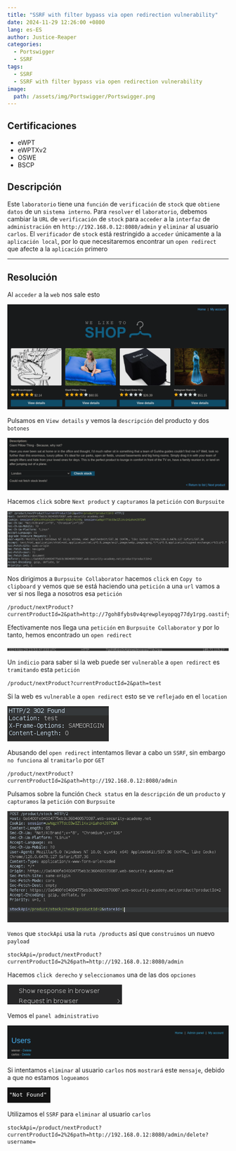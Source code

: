 ```yaml
---
title: "SSRF with filter bypass via open redirection vulnerability"
date: 2024-11-29 12:26:00 +0800
lang: es-ES
author: Justice-Reaper
categories:
  - Portswigger
  - SSRF
tags:
  - SSRF
  - SSRF with filter bypass via open redirection vulnerability
image:
  path: /assets/img/Portswigger/Portswigger.png
---
```


## Certificaciones

- eWPT
- eWPTXv2
- OSWE
- BSCP
  
## Descripción

Este `laboratorio` tiene una `función` de `verificación` de `stock` que `obtiene datos` de un `sistema interno`. Para `resolver` el `laboratorio`, debemos cambiar la `URL` de `verificación` de `stock` para `acceder` a la `interfaz` de `administración` en `http://192.168.0.12:8080/admin` y `eliminar` al usuario `carlos`. El `verificador` de `stock` está restringido a `acceder` únicamente a la `aplicación local`, por lo que necesitaremos encontrar un `open redirect` que afecte a la `aplicación` primero

---

## Resolución

Al `acceder` a la `web` nos sale esto

![](/assets/img/SSRF-Lab-5/image_1.png)

Pulsamos en `View details` y vemos la `descripción` del producto y dos `botones`

![](/assets/img/SSRF-Lab-5/image_2.png)

Hacemos `click` sobre `Next product` y `capturamos` la `petición` con `Burpsuite`

![](/assets/img/SSRF-Lab-5/image_3.png)

Nos dirigimos a `Burpsuite Collaborator` hacemos `click` en `Copy to clipboard` y vemos que se está haciendo una `petición` a una `url` vamos a ver si nos llega a nosotros esa `petición`

```
/product/nextProduct?currentProductId=2&path=http://7goh8fybs0v4qrewpleyopqg77dy1rpg.oastify.com 
```

Efectivamente nos llega una `petición` en `Burpsuite Collaborator` y por lo tanto, hemos encontrado un `open redirect`

![](/assets/img/SSRF-Lab-5/image_4.png)

Un `indicio` para saber si la web puede ser `vulnerable` a `open redirect` es `tramitando` esta `petición`

```
/product/nextProduct?currentProductId=2&path=test
```

Si la web es `vulnerable` a `open redirect` esto se ve `reflejado` en el `location`

![](/assets/img/SSRF-Lab-5/image_5.png)

Abusando del `open redirect` intentamos llevar a cabo un `SSRF`, sin embargo `no funciona` al `tramitarlo` por `GET`

```
/product/nextProduct?currentProductId=2&path=http://192.168.0.12:8080/admin
```

Pulsamos sobre la función `Check status` en la `descripción` de un `producto` y `capturamos` la `petición` con `Burpsuite`

![](/assets/img/SSRF-Lab-5/image_6.png)

`Vemos` que `stockApi` usa la `ruta /products` así que `construimos` un nuevo `payload`

```
stockApi=/product/nextProduct?currentProductId=2%26path=http://192.168.0.12:8080/admin
```

Hacemos `click derecho` y `seleccionamos` una de las dos `opciones`

![](/assets/img/SSRF-Lab-5/image_7.png)

Vemos el `panel administrativo`

![](/assets/img/SSRF-Lab-5/image_8.png)

Si intentamos `eliminar` al usuario `carlos` nos `mostrará` este `mensaje`, debido a que no estamos `logueamos`

![](/assets/img/SSRF-Lab-5/image_9.png)

Utilizamos el `SSRF` para `eliminar` al usuario `carlos` 

```
stockApi=/product/nextProduct?currentProductId=2%26path=http://192.168.0.12:8080/admin/delete?username=
```
